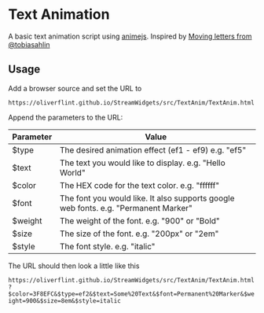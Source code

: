 # Text Animation

A basic text animation script using [animejs](https://animejs.com/). Inspired by [Moving letters from @tobiasahlin](https://tobiasahlin.com/moving-letters/)

## Usage

Add a browser source and set the URL to

`https://oliverflint.github.io/StreamWidgets/src/TextAnim/TextAnim.html`

Append the parameters to the URL:

| Parameter | Value                                                                               |
| --------- | ----------------------------------------------------------------------------------- |
| \$type    | The desired animation effect (ef1 - ef9) e.g. "ef5"                                 |
| \$text    | The text you would like to display. e.g. "Hello World"                              |
| \$color   | The HEX code for the text color. e.g. "ffffff"                                      |
| \$font    | The font you would like. It also supports google web fonts. e.g. "Permanent Marker" |
| \$weight  | The weight of the font. e.g. "900" or "Bold"                                        |
| \$size    | The size of the font. e.g. "200px" or "2em"                                         |
| \$style   | The font style. e.g. "italic"                                                       |

The URL should then look a little like this

`https://oliverflint.github.io/StreamWidgets/src/TextAnim/TextAnim.html?$color=3F8EFC&$type=ef2&$text=Some%20Text&$font=Permanent%20Marker&$weight=900&$size=8em&$style=italic`
